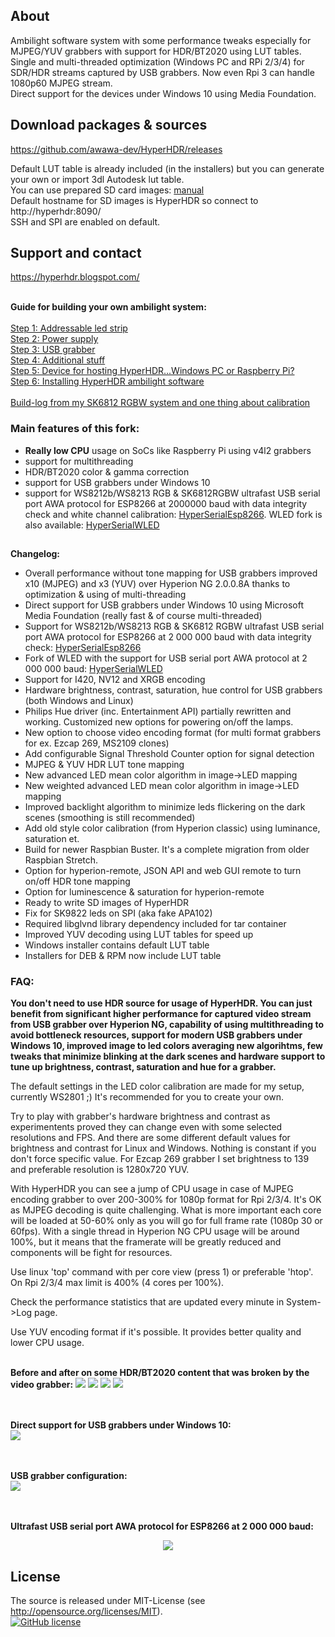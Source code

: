 ## About 

Ambilight software system with some performance tweaks especially for MJPEG/YUV grabbers with support for HDR/BT2020 using LUT tables.<br/>Single and multi-threaded optimization (Windows PC and RPi 2/3/4) for SDR/HDR streams captured by USB grabbers. Now even Rpi 3 can handle 1080p60 MJPEG stream.<br/>Direct support for the devices under Windows 10 using Media Foundation.

## Download packages & sources

https://github.com/awawa-dev/HyperHDR/releases

Default LUT table is already included (in the installers) but you can generate your own or import 3dl Autodesk lut table.<br/>
You can use prepared SD card images: [manual](https://hyperhdr.blogspot.com/2020/11/hyperhdr-prepare-for-building-buying_17.html)<br/>
Default hostname for SD images is HyperHDR so connect to http://hyperhdr:8090/<br/>
SSH and SPI are enabled on default. 

## Support and contact

https://hyperhdr.blogspot.com/

<br/><b>Guide for building your own ambilight system:</b><br/><br/>
<a href="https://hyperhdr.blogspot.com/2020/11/blog-post.html">Step 1: Addressable led strip</a><br/>
<a href="https://hyperhdr.blogspot.com/2020/11/hyperhdr-prepare-for-building-buying.html">Step 2: Power supply</a><br/>
<a href="https://hyperhdr.blogspot.com/2020/11/hyperhdr-prepare-for-building-buying_12.html">Step 3: USB grabber</a><br/>
<a href="https://hyperhdr.blogspot.com/2020/11/hyperhdr-prepare-for-building-buying_13.html">Step 4: Additional stuff</a><br/>
<a href="https://hyperhdr.blogspot.com/2020/11/hyperhdr-prepare-for-building-buying_14.html">Step 5: Device for hosting HyperHDR...Windows PC or Raspberry Pi?</a><br/>
<a href="https://hyperhdr.blogspot.com/2020/11/hyperhdr-prepare-for-building-buying_17.html">Step 6: Installing HyperHDR ambilight software</a><br/>
<br/>
<a href="https://hyperhdr.blogspot.com/2020/12/my-build-log-using-sk6812-rgbw-led.html">Build-log from my SK6812 RGBW system and one thing about calibration</a><br/>

### Main features of this fork:

* <b>Really low CPU</b> usage on SoCs like Raspberry Pi using v4l2 grabbers
* support for multithreading
* HDR/BT2020 color & gamma correction
* support for USB grabbers under Windows 10
* support for WS8212b/WS8213 RGB & SK6812RGBW ultrafast USB serial port AWA protocol for ESP8266 at 2000000 baud with data integrity check and white channel calibration: <a href="https://github.com/awawa-dev/HyperSerialEsp8266">HyperSerialEsp8266</a>. WLED fork is also available: <a href="https://github.com/awawa-dev/HyperSerialWLED">HyperSerialWLED</a>

##
<b>Changelog:</b>
- Overall performance without tone mapping for USB grabbers improved x10 (MJPEG) and x3 (YUV) over Hyperion NG 2.0.0.8A thanks to optimization & using of multi-threading
- Direct support for USB grabbers under Windows 10 using Microsoft Media Foundation (really fast & of course multi-threaded)
- Support for WS8212b/WS8213 RGB & SK6812 RGBW ultrafast USB serial port AWA protocol for ESP8266 at 2 000 000 baud with data integrity check: <a href="https://github.com/awawa-dev/HyperSerialEsp8266">HyperSerialEsp8266</a>
- Fork of WLED with the support for USB serial port AWA protocol at 2 000 000 baud: <a href="https://github.com/awawa-dev/HyperSerialWLED">HyperSerialWLED</a>
- Support for I420, NV12 and XRGB encoding
- Hardware brightness, contrast, saturation, hue control for USB grabbers (both Windows and Linux)
- Philips Hue driver (inc. Entertainment API) partially rewritten and working. Customized new options for powering on/off the lamps.
- New option to choose video encoding format (for multi format grabbers for ex. Ezcap 269, MS2109 clones)
- Add configurable Signal Threshold Counter option for signal detection
- MJPEG & YUV HDR LUT tone mapping
- New advanced LED mean color algorithm in image->LED mapping
- New weighted advanced LED mean color algorithm in image->LED mapping
- Improved backlight algorithm to minimize leds flickering on the dark scenes (smoothing is still recommended)
- Add old style color calibration (from Hyperion classic) using luminance, saturation et.
- Build for newer Raspbian Buster. It's a complete migration from older Raspbian Stretch.
- Option for hyperion-remote, JSON API and web GUI remote to turn on/off HDR tone mapping
- Option for luminescence & saturation for hyperion-remote
- Ready to write SD images of HyperHDR
- Fix for SK9822 leds on SPI (aka fake APA102)
- Required libglvnd library dependency included for tar container
- Improved YUV decoding using LUT tables for speed up
- Windows installer contains default LUT table
- Installers for DEB & RPM now include LUT table 

### FAQ:

<b>You don't need to use HDR source for usage of HyperHDR. You can just benefit from significant higher performance for captured video stream from USB grabber over Hyperion NG,  capability of using multithreading to avoid bottleneck resources, support for modern USB grabbers under Windows 10, improved image to led colors averaging new algorihtms, few tweaks that minimize blinking at the dark scenes and hardware support to tune up brightness, contrast, saturation and hue for a grabber.</b>

The default settings in the LED color calibration are made for my setup, currently WS2801 ;) It's recommended for you to create your own.

Try to play with grabber's hardware brightness and contrast as experimentents proved they can change even with some selected resolutions and FPS. And there are some different default values for brightness and contrast for Linux and Windows. Nothing is constant if you don't force specific value. For Ezcap 269 grabber I set brightness to 139 and preferable resolution is 1280x720 YUV.

With HyperHDR you can see a jump of CPU usage in case of MJPEG encoding grabber to over 200-300% for 1080p format for Rpi 2/3/4.
It's OK as MJPEG decoding is quite challenging. What is more important each core will be loaded at 50-60% only as you will go for full frame rate (1080p 30 or 60fps).
With a single thread in Hyperion NG CPU usage will be around 100%, but it means that the framerate will be greatly reduced and components will be fight for resources.

Use linux 'top' command with per core view (press 1) or preferable 'htop'. On Rpi 2/3/4 max limit is 400% (4 cores per 100%).

Check the performance statistics that are updated every minute in System->Log page.

Use YUV encoding format if it's possible. It provides better quality and lower CPU usage.

<br/><b>Before and after on some HDR/BT2020 content that was broken by the video grabber:</b>
<img src='https://i.postimg.cc/VsbZrGBx/cfinal.jpg'/>
<img src='https://i.postimg.cc/sXbnH7yH/afinal.jpg'/>
<img src='https://i.postimg.cc/zDnSY9kG/dfinal.jpg'/>
<img src='https://i.postimg.cc/nr73yrhF/bfinal.jpg'/>

<br/><br/><b>Direct support for USB grabbers under Windows 10:</b><br/>
<img src='https://i.postimg.cc/DfwF9bsj/win10.jpg'/>

<br/><br/><b>USB grabber configuration:</b><br/>
<img src='https://i.postimg.cc/44Jnnqgd/interface.png'/>

<br/><br/><b>Ultrafast USB serial port AWA protocol for ESP8266 at 2 000 000 baud:</b><br/>
<p align="center"><img src="https://i.postimg.cc/7h0KZxnn/usage.jpg"/></p>

## License
The source is released under MIT-License (see http://opensource.org/licenses/MIT).<br>
[![GitHub license](https://img.shields.io/badge/License-MIT-yellow.svg)](https://raw.githubusercontent.com/awawa-dev/HyperHDR/master/LICENSE)
